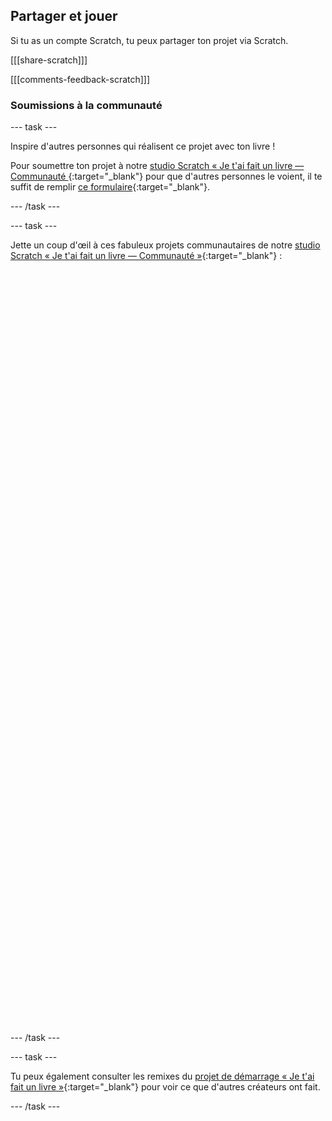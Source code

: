 ## Partager et jouer

Si tu as un compte Scratch, tu peux partager ton projet via Scratch.

[[[share-scratch]]]

[[[comments-feedback-scratch]]]

### Soumissions à la communauté

--- task ---

Inspire d'autres personnes qui réalisent ce projet avec ton livre !

Pour soumettre ton projet à notre [studio Scratch « Je t'ai fait un livre — Communauté ](https://scratch.mit.edu/studios/29092393){:target="_blank"} pour que d'autres personnes le voient, il te suffit de remplir [ce formulaire](https://form.raspberrypi.org/f/community-project-submissions){:target="_blank"}.

--- /task ---

--- task ---

Jette un coup d'œil à ces fabuleux projets communautaires de notre [studio Scratch « Je t'ai fait un livre — Communauté »](https://scratch.mit.edu/studios/29092393){:target="_blank"} :
<div class="scratch-preview" style="margin-left: 15px;">
  <iframe allowtransparency="true" width="485" height="402" src="" frameborder="0"></iframe>
</div>
<div class="scratch-preview" style="margin-left: 15px;">
  <iframe allowtransparency="true" width="485" height="402" src="" frameborder="0"></iframe>
</div>
<div class="scratch-preview" style="margin-left: 15px;">
  <iframe allowtransparency="true" width="485" height="402" src="" frameborder="0"></iframe>
</div>

--- /task ---

--- task ---

Tu peux également consulter les remixes du [projet de démarrage « Je t'ai fait un livre »](https://scratch.mit.edu/projects/582223042/remixes){:target="_blank"} pour voir ce que d'autres créateurs ont fait.

--- /task ---

